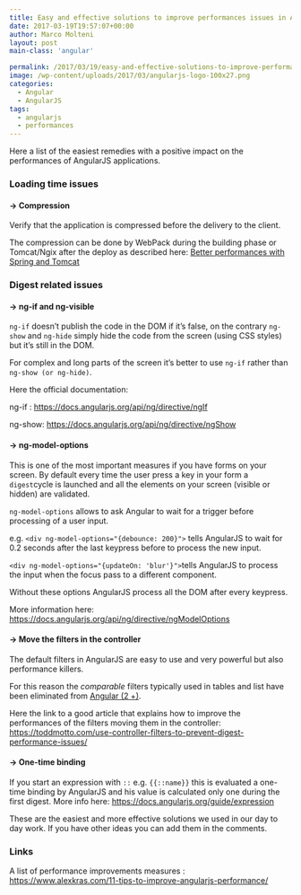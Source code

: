 ```yaml
---
title: Easy and effective solutions to improve performances issues in AngularJS 1.x
date: 2017-03-19T19:57:07+00:00
author: Marco Molteni
layout: post
main-class: 'angular'

permalink: /2017/03/19/easy-and-effective-solutions-to-improve-performances-issues-in-angularjs-1x/
image: /wp-content/uploads/2017/03/angularjs-logo-100x27.png
categories:
  - Angular
  - AngularJS
tags:
  - angularjs
  - performances
---
```

Here a list of the easiest remedies with a positive impact on the performances of AngularJS applications.

### Loading time issues

#### -> Compression

Verify that the application is compressed before the delivery to the client.

The compression can be done by WebPack during the building phase or Tomcat/Ngix after the deploy as described here: [Better performances with Spring and Tomcat](http://javaee.ch/2017/02/20/better-performance-with-smaller-and-faster-angular-applications-using-spring-boot-and-tomcat/)

### Digest related issues

#### -> ng-if and ng-visible

`ng-if` doesn&#8217;t publish the code in the DOM if it&#8217;s false, on the contrary `ng-show` and `ng-hide` simply hide the code from the screen (using CSS styles) but it&#8217;s still in the DOM.

For complex and long parts of the screen it&#8217;s better to use `ng-if` rather than `ng-show (or ng-hide)`.

Here the official documentation:

ng-if : <https://docs.angularjs.org/api/ng/directive/ngIf>

ng-show: <https://docs.angularjs.org/api/ng/directive/ngShow>

#### -> ng-model-options

This is one of the most important measures if you have forms on your screen. By default every time the user press a key in your form a `digest`cycle is launched and all the elements on your screen (visible or hidden) are validated.

`ng-model-options` allows to ask Angular to wait for a trigger before processing of a user input.

e.g. `<div ng-model-options="{debounce: 200}">` tells AngularJS to wait for 0.2 seconds after the last keypress before to process the new input.

`<div ng-model-options="{updateOn: 'blur'}">`tells AngularJS to process the input when the focus pass to a different component.

Without these options AngularJS process all the DOM after every keypress.

More information here: <https://docs.angularjs.org/api/ng/directive/ngModelOptions>

#### -> Move the filters in the controller

The default filters in AngularJS are easy to use and very powerful but also performance killers.

For this reason the _comparable_ filters typically used in tables and list have been eliminated from [Angular (2 +)](https://angular.io/docs/ts/latest/cookbook/ajs-quick-reference.html#!#filters-pipes).

Here the link to a good article that explains how to improve the performances of the filters moving them in the controller: <https://toddmotto.com/use-controller-filters-to-prevent-digest-performance-issues/>

#### -> One-time binding

If you start an expression with `::` e.g. `{{::name}}` this is evaluated a one-time binding by AngularJS and his value is calculated only one during the first digest. More info here: <https://docs.angularjs.org/guide/expression>

These are the easiest and more effective solutions we used in our day to day work. If you have other ideas you can add them in the comments.

### Links

A list of performance improvements measures : <https://www.alexkras.com/11-tips-to-improve-angularjs-performance/>
